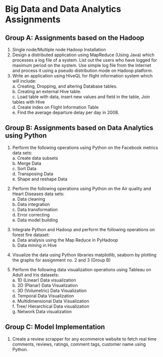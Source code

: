 # Big Data and Data Analytics Assignments

## Group A: Assignments based on the Hadoop

1. Single node/Multiple node Hadoop Installation  
2. Design a distributed application using MapReduce (Using Java) which processes a log file of a system. List out the users who have logged for maximum period on the system. Use simple log file from the Internet and process it using a pseudo distribution mode on Hadoop platform.  
3. Write an application using HiveQL for flight information system which will include:  
   a. Creating, Dropping, and altering Database tables.  
   b. Creating an external Hive table.  
   c. Load table with data, insert new values and field in the table, Join tables with Hive  
   d. Create index on Flight Information Table  
   e. Find the average departure delay per day in 2008.  

## Group B: Assignments based on Data Analytics using Python

1. Perform the following operations using Python on the Facebook metrics data sets:  
   a. Create data subsets  
   b. Merge Data  
   c. Sort Data  
   d. Transposing Data  
   e. Shape and reshape Data  

2. Perform the following operations using Python on the Air quality and Heart Diseases data sets:  
   a. Data cleaning  
   b. Data integration  
   c. Data transformation  
   d. Error correcting  
   e. Data model building  

3. Integrate Python and Hadoop and perform the following operations on forest fire dataset:  
   a. Data analysis using the Map Reduce in PyHadoop  
   b. Data mining in Hive  

4. Visualize the data using Python libraries matplotlib, seaborn by plotting the graphs for assignment no. 2 and 3 (Group B)  

5. Perform the following data visualization operations using Tableau on Adult and Iris datasets:  
   a. 1D (Linear) Data visualization  
   b. 2D (Planar) Data Visualization  
   c. 3D (Volumetric) Data Visualization  
   d. Temporal Data Visualization  
   e. Multidimensional Data Visualization  
   f. Tree/ Hierarchical Data visualization  
   g. Network Data visualization  

## Group C: Model Implementation

1. Create a review scrapper for any ecommerce website to fetch real time comments, reviews, ratings, comment tags, customer name using Python.  
